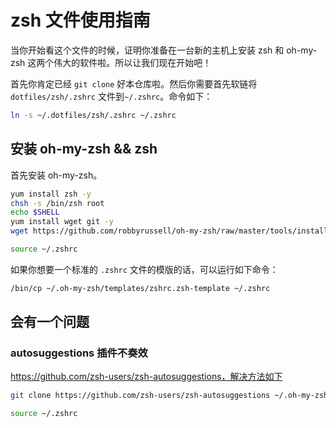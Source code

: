 # zsh 文件使用指南

当你开始看这个文件的时候，证明你准备在一台新的主机上安装 zsh 和 oh-my-zsh 这两个伟大的软件啦。所以让我们现在开始吧！

首先你肯定已经 `git clone` 好本仓库啦。然后你需要首先软链将 `dotfiles/zsh/.zshrc` 文件到`~/.zshrc`。命令如下：

```bash
ln -s ~/.dotfiles/zsh/.zshrc ~/.zshrc
```

## 安装 oh-my-zsh && zsh

首先安装 oh-my-zsh。

```bash
yum install zsh -y
chsh -s /bin/zsh root
echo $SHELL
yum install wget git -y
wget https://github.com/robbyrussell/oh-my-zsh/raw/master/tools/install.sh -O - | zsh

source ~/.zshrc
```

如果你想要一个标准的 `.zshrc` 文件的模版的话，可以运行如下命令：

```bash
/bin/cp ~/.oh-my-zsh/templates/zshrc.zsh-template ~/.zshrc
```

## 会有一个问题

### autosuggestions 插件不奏效

https://github.com/zsh-users/zsh-autosuggestions，解决方法如下

```bash
git clone https://github.com/zsh-users/zsh-autosuggestions ~/.oh-my-zsh/custom/plugins/zsh-autosuggestions

source ~/.zshrc
```


